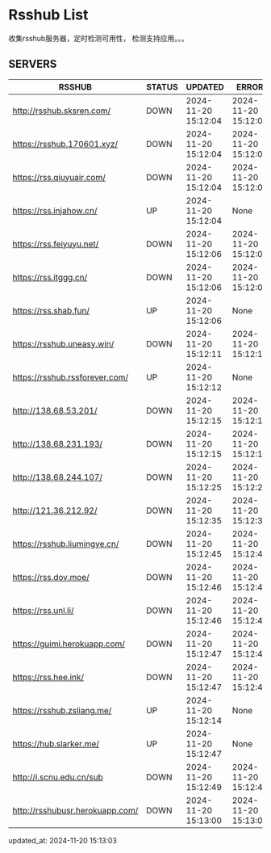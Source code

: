# Rsshub List

收集rsshub服务器，定时检测可用性， 检测支持应用。。。


## SERVERS

|  RSSHUB   | STATUS  | UPDATED  | ERROR  | TWITTER |  
|  ----  | ----  | ----  | ----  | ---- |  
| http://rsshub.sksren.com/ | DOWN | 2024-11-20 15:12:04 | 2024-11-20 15:12:04 |  
| https://rsshub.170601.xyz/ | DOWN | 2024-11-20 15:12:04 | 2024-11-20 15:12:04 |  
| https://rss.qiuyuair.com/ | DOWN | 2024-11-20 15:12:04 | 2024-11-20 15:12:04 |  
| https://rss.injahow.cn/ | UP | 2024-11-20 15:12:04 | None ||  
| https://rss.feiyuyu.net/ | DOWN | 2024-11-20 15:12:06 | 2024-11-20 15:12:06 |  
| https://rss.itggg.cn/ | DOWN | 2024-11-20 15:12:06 | 2024-11-20 15:12:06 |  
| https://rss.shab.fun/ | UP | 2024-11-20 15:12:06 | None ||  
| https://rsshub.uneasy.win/ | DOWN | 2024-11-20 15:12:11 | 2024-11-20 15:12:11 |  
| https://rsshub.rssforever.com/ | UP | 2024-11-20 15:12:12 | None ||  
| http://138.68.53.201/ | DOWN | 2024-11-20 15:12:15 | 2024-11-20 15:12:15 |  
| http://138.68.231.193/ | DOWN | 2024-11-20 15:12:15 | 2024-11-20 15:12:15 |  
| http://138.68.244.107/ | DOWN | 2024-11-20 15:12:25 | 2024-11-20 15:12:25 |  
| http://121.36.212.92/ | DOWN | 2024-11-20 15:12:35 | 2024-11-20 15:12:35 |  
| https://rsshub.liumingye.cn/ | DOWN | 2024-11-20 15:12:45 | 2024-11-20 15:12:45 |  
| https://rss.dov.moe/ | DOWN | 2024-11-20 15:12:46 | 2024-11-20 15:12:46 |  
| https://rss.unl.li/ | DOWN | 2024-11-20 15:12:46 | 2024-11-20 15:12:46 |  
| https://guimi.herokuapp.com/ | DOWN | 2024-11-20 15:12:47 | 2024-11-20 15:12:47 |  
| https://rss.hee.ink/ | DOWN | 2024-11-20 15:12:47 | 2024-11-20 15:12:47 |  
| https://rsshub.zsliang.me/ | UP | 2024-11-20 15:12:14 | None |OK|  
| https://hub.slarker.me/ | UP | 2024-11-20 15:12:47 | None ||  
| http://i.scnu.edu.cn/sub | DOWN | 2024-11-20 15:12:49 | 2024-11-20 15:12:49 |  
| http://rsshubusr.herokuapp.com/ | DOWN | 2024-11-20 15:13:00 | 2024-11-20 15:13:00 |  
  

updated_at: 2024-11-20 15:13:03  
